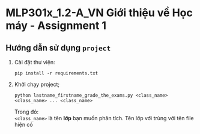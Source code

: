# MLP301x_1.2-A_VN Giới thiệu về Học máy - Assignment 1 
## Hướng dẫn sử dụng `project`

1. Cài đặt thư viện:
    ```
    pip install -r requirements.txt
    ```

2. Khởi chạy project;
    ```
    python lastname_firstname_grade_the_exams.py <class_name> <class_name> ... <class_name>
    ```

    Trong đó: <br/>
    `<class_name>` là tên **lớp** bạn muốn phân tích. Tên lớp với trùng với tên file hiện có
